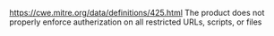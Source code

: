https://cwe.mitre.org/data/definitions/425.html
The product does not properly enforce autherization on all restricted URLs, scripts, or files